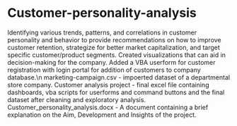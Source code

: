 # Customer-personality-analysis
Identifying various trends, patterns, and correlations in customer personality and behavior to provide recommendations on how to improve customer retention, strategize for better market capitalization, and target specific customer/product segments.
Created visualizations that can aid in decision-making for the company. Added a VBA userform for customer registration with login portal for addition of customers to company database.\n
marketing-campaign.csv - impoerted dataset of a departmental store company.
Customer analysis project - final excel file containing dashboards, vba scripts for userforms and command buttons and the final dataset after cleaning and exploratory analysis.
Customer_personality_analysis.docx - A document containing a brief explanation on the Aim, Development and Insights of the project.
